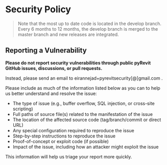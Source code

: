 # Security Policy

> Note that the most up to date code is located in the develop branch. Every 6 months to 12 months, the develop branch is merged to the master branch and new releases are integrated.


## Reporting a Vulnerability

**Please do not report security vulnerabilities through public pyRevit GitHub issues, discussions, or pull requests.**

Instead, please send an email to eirannejad+pyrevitsecurity[@]gmail.com .

Please include as much of the information listed below as you can to help us better understand and resolve the issue:

- The type of issue (e.g., buffer overflow, SQL injection, or cross-site scripting)
- Full paths of source file(s) related to the manifestation of the issue
- The location of the affected source code (tag/branch/commit or direct URL)
- Any special configuration required to reproduce the issue
- Step-by-step instructions to reproduce the issue
- Proof-of-concept or exploit code (if possible)
- Impact of the issue, including how an attacker might exploit the issue

This information will help us triage your report more quickly.
